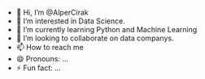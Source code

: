 - 👋 Hi, I’m @AlperCirak
- 👀 I’m interested in Data Science.
- 🌱 I’m currently learning Python and Machine Learning
- 💞️ I’m looking to collaborate on data companys.
- 📫 How to reach me 
- 😄 Pronouns: ...
- ⚡ Fun fact: ...

<!---
AlperCirak/AlperCirak is a ✨ special ✨ repository because its `README.md` (this file) appears on your GitHub profile.
You can click the Preview link to take a look at your changes.
--->
